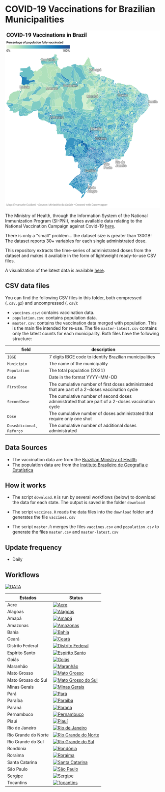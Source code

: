 # COVID-19 Vaccinations for Brazilian Municipalities

![](covid-19-vaccinations-in-brazil.png)

The Ministry of Health, through the Information System of the National Immunization Program (SI-PNI), makes available data relating to the National Vaccination Campaign against Covid-19 [here](https://opendatasus.saude.gov.br/dataset/covid-19-vacinacao).

There is only a "small" problem... the dataset size is greater than 130GB! The dataset reports 30+ variables for each single administrated dose.

This repository extracts the time-series of administrated doses from the dataset and makes it available in the form of lightweight ready-to-use CSV files. 

A visualization of the latest data is available [here](https://datawrapper.dwcdn.net/RBpM2/).

## CSV data files

You can find the following CSV files in this folder, both compressed (`.csv.gz`) and uncompressed (`.csv`):

- `vaccines.csv`: contains vaccination data.
- `population.csv`: contains population data.
- `master.csv`: contains the vaccination data merged with population. This is the main file intended for re-use. The file `master-latest.csv` contains only the latest counts for each municipality. Both files have the following structure:

| field                      | description                                                  |
| -------------------------- | ------------------------------------------------------------ |
| `IBGE`                     | 7 digits IBGE code to identify Brazilian municipalities      |
| `Municipio`                | The name of the municipality                                 |
| `Population`               | The total population (2021)                                  |
| `Date`                     | Date in the format YYYY-MM-DD                                |
| `FirstDose`                | The cumulative number of first doses administrated that are part of a 2-doses vaccination cycle |
| `SecondDose`               | The cumulative number of second doses administrated that are part of a 2-doses vaccination cycle |
| `Dose`                     | The cumulative number of doses administrated that require only one shot |
| `DoseAdicional`, `Reforço` | The cumulative number of additional doses administrated      |

## Data Sources

- The vaccination data are from the [Brazilian Ministry of Health](https://opendatasus.saude.gov.br/dataset/covid-19-vacinacao)
- The population data are from the [Instituto Brasileiro de Geografia e Estatística](https://www.ibge.gov.br/en/statistics/social/population/18448-estimates-of-resident-population-for-municipalities-and-federation-units.html)

## How it works

- The script `download.R` is run by several workflows (below) to download the data for each state. The output is saved in the folder `download`

- The script `vaccines.R` reads the data files into the `download` folder and generates the file `vaccines.csv`
- The script `master.R` merges the files `vaccines.csv` and `population.csv` to generate the files `master.csv` and `master-latest.csv`

## Update frequency

- Daily

## Workflows

[![DATA](https://github.com/eguidotti/covid19br/actions/workflows/_data.yaml/badge.svg)](https://github.com/eguidotti/covid19br/actions/workflows/_data.yaml)

|Estados|Status|
|-------|------|
|Acre|[![Acre](https://github.com/eguidotti/covid19br/actions/workflows/AC.yaml/badge.svg)](https://github.com/eguidotti/covid19br/actions/workflows/AC.yaml)|
|Alagoas|[![Alagoas](https://github.com/eguidotti/covid19br/actions/workflows/AL.yaml/badge.svg)](https://github.com/eguidotti/covid19br/actions/workflows/AL.yaml)|
|Amapá|[![Amapá](https://github.com/eguidotti/covid19br/actions/workflows/AP.yaml/badge.svg)](https://github.com/eguidotti/covid19br/actions/workflows/AP.yaml)|
|Amazonas|[![Amazonas](https://github.com/eguidotti/covid19br/actions/workflows/AM.yaml/badge.svg)](https://github.com/eguidotti/covid19br/actions/workflows/AM.yaml)|
|Bahia|[![Bahia](https://github.com/eguidotti/covid19br/actions/workflows/BA.yaml/badge.svg)](https://github.com/eguidotti/covid19br/actions/workflows/BA.yaml)|
|Ceará|[![Ceará](https://github.com/eguidotti/covid19br/actions/workflows/CE.yaml/badge.svg)](https://github.com/eguidotti/covid19br/actions/workflows/CE.yaml)|
|Distrito Federal|[![Distrito Federal](https://github.com/eguidotti/covid19br/actions/workflows/DF.yaml/badge.svg)](https://github.com/eguidotti/covid19br/actions/workflows/DF.yaml)|
|Espírito Santo|[![Espírito Santo](https://github.com/eguidotti/covid19br/actions/workflows/ES.yaml/badge.svg)](https://github.com/eguidotti/covid19br/actions/workflows/ES.yaml)|
|Goiás|[![Goiás](https://github.com/eguidotti/covid19br/actions/workflows/GO.yaml/badge.svg)](https://github.com/eguidotti/covid19br/actions/workflows/GO.yaml)|
|Maranhão|[![Maranhão](https://github.com/eguidotti/covid19br/actions/workflows/MA.yaml/badge.svg)](https://github.com/eguidotti/covid19br/actions/workflows/MA.yaml)|
|Mato Grosso|[![Mato Grosso](https://github.com/eguidotti/covid19br/actions/workflows/MT.yaml/badge.svg)](https://github.com/eguidotti/covid19br/actions/workflows/MT.yaml)|
|Mato Grosso do Sul|[![Mato Grosso do Sul](https://github.com/eguidotti/covid19br/actions/workflows/MS.yaml/badge.svg)](https://github.com/eguidotti/covid19br/actions/workflows/MS.yaml)|
|Minas Gerais|[![Minas Gerais](https://github.com/eguidotti/covid19br/actions/workflows/MG.yaml/badge.svg)](https://github.com/eguidotti/covid19br/actions/workflows/MG.yaml)|
|Pará|[![Pará](https://github.com/eguidotti/covid19br/actions/workflows/PA.yaml/badge.svg)](https://github.com/eguidotti/covid19br/actions/workflows/PA.yaml)|
|Paraíba|[![Paraíba](https://github.com/eguidotti/covid19br/actions/workflows/PB.yaml/badge.svg)](https://github.com/eguidotti/covid19br/actions/workflows/PB.yaml)|
|Paraná|[![Paraná](https://github.com/eguidotti/covid19br/actions/workflows/PR.yaml/badge.svg)](https://github.com/eguidotti/covid19br/actions/workflows/PR.yaml)|
|Pernambuco|[![Pernambuco](https://github.com/eguidotti/covid19br/actions/workflows/PE.yaml/badge.svg)](https://github.com/eguidotti/covid19br/actions/workflows/PE.yaml)|
|Piauí|[![Piauí](https://github.com/eguidotti/covid19br/actions/workflows/PI.yaml/badge.svg)](https://github.com/eguidotti/covid19br/actions/workflows/PI.yaml)|
|Rio de Janeiro|[![Rio de Janeiro](https://github.com/eguidotti/covid19br/actions/workflows/RJ.yaml/badge.svg)](https://github.com/eguidotti/covid19br/actions/workflows/RJ.yaml)|
|Rio Grande do Norte|[![Rio Grande do Norte](https://github.com/eguidotti/covid19br/actions/workflows/RN.yaml/badge.svg)](https://github.com/eguidotti/covid19br/actions/workflows/RN.yaml)|
|Rio Grande do Sul|[![Rio Grande do Sul](https://github.com/eguidotti/covid19br/actions/workflows/RS.yaml/badge.svg)](https://github.com/eguidotti/covid19br/actions/workflows/RS.yaml)|
|Rondônia|[![Rondônia](https://github.com/eguidotti/covid19br/actions/workflows/RO.yaml/badge.svg)](https://github.com/eguidotti/covid19br/actions/workflows/RO.yaml)|
|Roraima|[![Roraima](https://github.com/eguidotti/covid19br/actions/workflows/RR.yaml/badge.svg)](https://github.com/eguidotti/covid19br/actions/workflows/RR.yaml)|
|Santa Catarina|[![Santa Catarina](https://github.com/eguidotti/covid19br/actions/workflows/SC.yaml/badge.svg)](https://github.com/eguidotti/covid19br/actions/workflows/SC.yaml)|
|São Paulo|[![São Paulo](https://github.com/eguidotti/covid19br/actions/workflows/SP.yaml/badge.svg)](https://github.com/eguidotti/covid19br/actions/workflows/SP.yaml)|
|Sergipe|[![Sergipe](https://github.com/eguidotti/covid19br/actions/workflows/SE.yaml/badge.svg)](https://github.com/eguidotti/covid19br/actions/workflows/SE.yaml)|
|Tocantins|[![Tocantins](https://github.com/eguidotti/covid19br/actions/workflows/TO.yaml/badge.svg)](https://github.com/eguidotti/covid19br/actions/workflows/TO.yaml)|